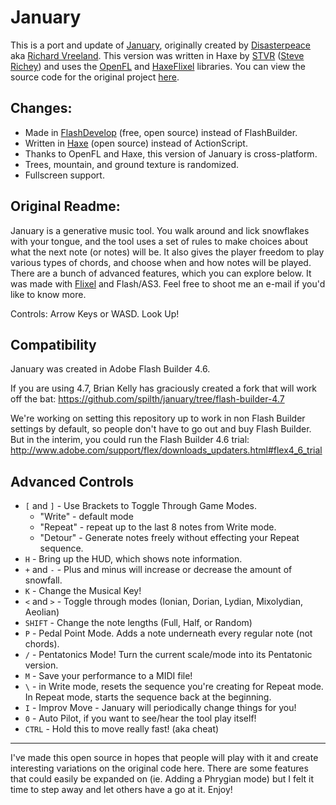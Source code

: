 # January

This is a port and update of [January](http://january.cc/), originally created by [Disasterpeace](http://disasterpeace.com/) aka [Richard Vreeland](http://www.richvreeland.com/). This version was written in Haxe by [STVR](https://twitter.com/stvr_tweets) ([Steve Richey](http://www.steverichey.com/)) and uses the [OpenFL](http://www.openfl.org/) and [HaxeFlixel](http://haxeflixel.com/) libraries. You can view the source code for the original project [here](https://github.com/richvreeland/january).

## Changes:

* Made in [FlashDevelop](http://www.flashdevelop.org/) (free, open source) instead of FlashBuilder.
* Written in [Haxe](http://haxe.org/) (open source) instead of ActionScript.
* Thanks to OpenFL and Haxe, this version of January is cross-platform.
* Trees, mountain, and ground texture is randomized.
* Fullscreen support.

## Original Readme:

January is a generative music tool. You walk around and lick snowflakes with your tongue, and the tool uses a set of rules to make choices about what the next note (or notes) will be. It also gives the player freedom to play various types of chords, and choose when and how notes will be played. There are a bunch of advanced features, which you can explore below. It was made with [Flixel](http://www.flixel.org) and Flash/AS3. Feel free to shoot me an e-mail if you'd like to know more.

Controls: Arrow Keys or WASD. Look Up!

## Compatibility

January was created in Adobe Flash Builder 4.6.

If you are using 4.7, Brian Kelly has graciously created a fork that will work off the bat: https://github.com/spilth/january/tree/flash-builder-4.7

We're working on setting this repository up to work in non Flash Builder settings by default, so people don't have to go out and buy Flash Builder. But in the interim, you could run the Flash Builder 4.6 trial: http://www.adobe.com/support/flex/downloads_updaters.html#flex4_6_trial

## Advanced Controls

* `[` and `]` - Use Brackets to Toggle Through Game Modes.
  - "Write" - default mode
  - "Repeat" - repeat up to the last 8 notes from Write mode.
  - "Detour" - Generate notes freely without effecting your Repeat sequence.
* `H` - Bring up the HUD, which shows note information.
* `+` and `-` - Plus and minus will increase or decrease the amount of snowfall.
* `K` - Change the Musical Key!
* `<` and `>` - Toggle through modes (Ionian, Dorian, Lydian, Mixolydian, Aeolian)
* `SHIFT` - Change the note lengths (Full, Half, or Random)
* `P` - Pedal Point Mode. Adds a note underneath every regular note (not chords).
* `/` - Pentatonics Mode! Turn the current scale/mode into its Pentatonic version.
* `M` - Save your performance to a MIDI file!
* `\` - in Write mode, resets the sequence you're creating for Repeat mode. In Repeat mode, starts the sequence back at the beginning.
* `I` - Improv Move - January will periodically change things for you!
* `0` - Auto Pilot, if you want to see/hear the tool play itself!
* `CTRL` - Hold this to move really fast! (aka cheat)

---

I've made this open source in hopes that people will play with it and create interesting variations on the original code here. There are some features that could easily be expanded on (ie. Adding a Phrygian mode) but I felt it time to step away and let others have a go at it. Enjoy!